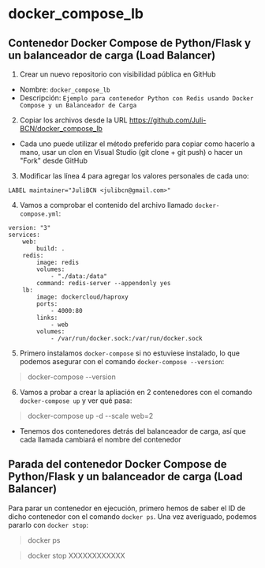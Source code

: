 # docker_compose_lb


## Contenedor Docker Compose de Python/Flask y un balanceador de carga (Load Balancer)
1) Crear un nuevo repositorio con visibilidad pública en GitHub
* Nombre: `docker_compose_lb`
* Descripción: `Ejemplo para contenedor Python con Redis usando Docker Compose y un Balanceador de Carga`
2) Copiar los archivos desde la URL https://github.com/Juli-BCN/docker_compose_lb
* Cada uno puede utilizar el método preferido para copiar como hacerlo a mano, usar un clon en Visual Studio (git clone + git push) o hacer un "Fork" desde GitHub
3) Modificar las línea 4 para agregar los valores personales de cada uno:
```
LABEL maintainer="JuliBCN <julibcn@gmail.com>"
```
4) Vamos a comprobar el contenido del archivo llamado `docker-compose.yml`:
```
version: "3"
services:
    web:
        build: .
    redis:
        image: redis
        volumes:
            - "./data:/data"
        command: redis-server --appendonly yes
    lb:
        image: dockercloud/haproxy
        ports:
            - 4000:80
        links:
            - web
        volumes:
            - /var/run/docker.sock:/var/run/docker.sock
```
5) Primero instalamos `docker-compose` si no estuviese instalado, lo que podemos asegurar con el comando `docker-compose --version`:
> docker-compose --version

6) Vamos a probar a crear la apliación en 2 contenedores con el comando `docker-compose up` y ver qué pasa:
> docker-compose up -d --scale web=2
* Tenemos dos contenedores detrás del balanceador de carga, así que cada llamada cambiará el nombre del contenedor


## Parada del contenedor Docker Compose de Python/Flask y un balanceador de carga (Load Balancer)
Para parar un contenedor en ejecución, primero hemos de saber el ID de dicho contenedor con el comando `docker ps`. Una vez averiguado, podemos pararlo con `docker stop`:
> docker ps

> docker stop XXXXXXXXXXXX
